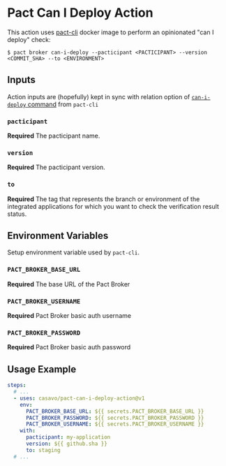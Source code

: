 # Pact Can I Deploy Action

This action uses [pact-cli](https://github.com/pact-foundation/pact-ruby-cli) 
docker image to perform an opinionated "can I deploy" check:

```console
$ pact broker can-i-deploy --pacticipant <PACTICIPANT> --version <COMMIT_SHA> --to <ENVIRONMENT>
```

## Inputs

Action inputs are (hopefully) kept in sync with relation option of [`can-i-deploy` command](https://github.com/pact-foundation/pact_broker-client#can-i-deploy) from `pact-cli`
 
### `pacticipant`

**Required** The pacticipant name.

### `version`

**Required** The pacticipant version.

### `to`

**Required** The tag that represents the branch or environment of the integrated applications for which you want to check the verification result status.

## Environment Variables

Setup environment variable used by `pact-cli`.

### `PACT_BROKER_BASE_URL`

**Required** The base URL of the Pact Broker

### `PACT_BROKER_USERNAME`

**Required** Pact Broker basic auth username

### `PACT_BROKER_PASSWORD`

**Required** Pact Broker basic auth password

## Usage Example

```yml
steps:
  # ...
  - uses: casavo/pact-can-i-deploy-action@v1
    env:
      PACT_BROKER_BASE_URL: ${{ secrets.PACT_BROKER_BASE_URL }}
      PACT_BROKER_PASSWORD: ${{ secrets.PACT_BROKER_PASSWORD }}
      PACT_BROKER_USERNAME: ${{ secrets.PACT_BROKER_USERNAME }}
    with:
      pacticipant: my-application
      version: ${{ github.sha }}
      to: staging
  # ...
```
